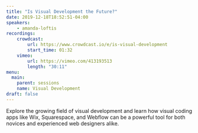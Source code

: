 ```yaml
---
title: "Is Visual Development the Future?"
date: 2019-12-18T18:52:51-04:00
speakers:
    - amanda-loftis
recordings:
    crowdcast:
        url: https://www.crowdcast.io/e/is-visual-development
        start_time: 01:32
    vimeo:
        url: https://vimeo.com/413193513
        length: "30:11"
menu:
  main:
    parent: sessions
    name: Visual Development
draft: false
---
```


Explore the growing field of visual development and learn how visual coding apps like Wix, Squarespace, and Webflow can be a powerful tool for both novices and experienced web designers alike.